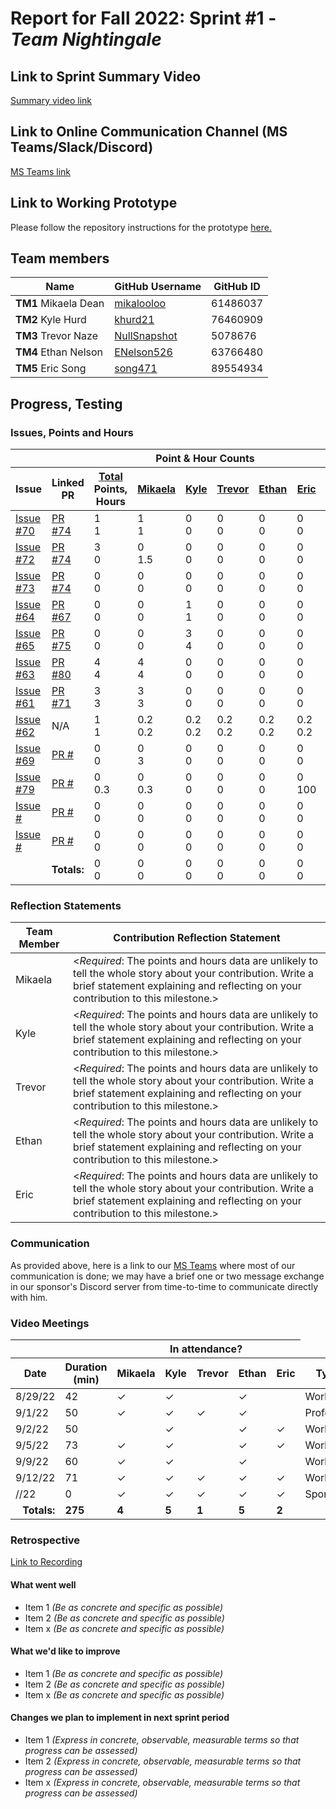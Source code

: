# Report for Fall 2022: Sprint #1 - *Team Nightingale*

## Link to Sprint Summary Video
[Summary video link](https://youtube.com/)

## Link to Online Communication Channel (MS Teams/Slack/Discord)
[MS Teams link](https://teams.microsoft.com/dl/launcher/launcher.html?url=%2F_%23%2Fl%2Fchannel%2F19%3A5d8ece77ac41420a86770fdaee39b9cb%40thread.tacv2%2FMACBETH%2520V2%3FgroupId%3D87fda352-e01f-4122-957a-6c68b129334b%26tenantId%3Db52be471-f7f1-47b4-a879-0c799bb53db5&type=channel&deeplinkId=dcd68dfc-a6f9-4b0a-bf54-48138a776d04&directDl=true&msLaunch=true&enableMobilePage=true&suppressPrompt=true)

## Link to Working Prototype
Please follow the repository instructions for the prototype <a href="https://github.com/wsu-cpts421-sp22/macbeth">here. </a>

## Team members
<table>
  <thead>
    <tr>
      <th>Name</th><th>GitHub Username</th><th>GitHub ID</th>
    </tr>
  </thead>
  <tbody>
    <tr>
      <td><b>TM1 </b>Mikaela Dean</td>
      <td><a href="https://github.com/mikalooloo">mikalooloo</a></td>
      <td>61486037</td>
    </tr>
    <tr>
      <td><b>TM2 </b>Kyle Hurd</td>
      <td><a href="https://github.com/khurd21">khurd21</a></td>
      <td>76460909</td>
    </tr>
    <tr>
      <td><b>TM3 </b>Trevor Naze</td>
      <td><a href="https://github.com/NullSnapshot">NullSnapshot</a></td>
      <td>5078676</td>
    </tr>
    <tr>
      <td><b>TM4 </b>Ethan Nelson</td>
      <td><a href="https://github.com/ENelson526">ENelson526</a></td>
      <td>63766480</td>
    </tr>
    <tr>
      <td><b>TM5 </b>Eric Song</td>
      <td><a href="https://github.com/song471">song471</a></td>
      <td>89554934</td>
  </tbody>
</table>

## Progress, Testing
### Issues, Points and Hours
<table> 
  <thead>
    <tr>
      <th colspan="2"></th><th colspan="6">Point & Hour Counts</th><th colspan="2"></th>
    </tr> 
    <tr>
      <th>Issue</th><th>Linked PR</th><th><ins>Total</ins><br/>Points,<br/>Hours</th><th><ins>Mikaela</ins></th><th><ins>Kyle</ins></th><th><ins>Trevor</ins></th><th><ins>Ethan</ins></th><th><ins>Eric</ins></th><th>% Complete</th><th>Notes</th>
    </tr>
  </thead> 
  <tbody>
    <tr>
      <td><a href="https://github.com/wsu-cpts421-sp22/macbeth/issues/70">Issue #70</a></td><td><a href="https://github.com/wsu-cpts421-sp22/macbeth/pull/74">PR #74</a></td><td>1<br/>1</td><td>1<br/>1</td><td>0<br/>0</td><td>0<br/>0</td><td>0<br/>0</td><td>0<br/>0</td><td>100</td><td></td>
    </tr>
    <tr>
     <td><a href="https://github.com/wsu-cpts421-sp22/macbeth/issues/72">Issue #72</a></td><td><a href="https://github.com/wsu-cpts421-sp22/macbeth/pull/74">PR #74</a></td><td>3<br/>0</td><td>0<br/>1.5</td><td>0<br>0</td><td>0<br/>0</td><td>0<br/>0</td><td>0<br/>0</td><td>0</td><td></td>
    </tr>
    <tr>
     <td><a href="https://github.com/wsu-cpts421-sp22/macbeth/issues/73">Issue #73</a></td><td><a href="https://github.com/wsu-cpts421-sp22/macbeth/pull/74">PR #74</a></td><td>0<br/>0</td><td>0<br/>0</td><td>0<br>0</td><td>0<br/>0</td><td>0<br/>0</td><td>0<br/>0</td><td>0</td><td></td>
    </tr>
    <tr>
     <td><a href="https://github.com/wsu-cpts421-sp22/macbeth/issues/64">Issue #64</a></td><td><a href="https://github.com/wsu-cpts421-sp22/macbeth/pull/67">PR #67</a></td><td>0<br/>0</td><td>0<br/>0</td><td>1<br>1</td><td>0<br/>0</td><td>0<br/>0</td><td>0<br/>0</td><td>0</td><td></td>
    </tr>
    <tr>
     <td><a href="https://github.com/wsu-cpts421-sp22/macbeth/issues/65">Issue #65</a></td><td><a href="https://github.com/wsu-cpts421-sp22/macbeth/pull/75">PR #75</a></td><td>0<br/>0</td><td>0<br/>0</td><td>3<br>4</td><td>0<br/>0</td><td>0<br/>0</td><td>0<br/>0</td><td>0</td><td></td>
    </tr>
    <tr>
     <td><a href="https://github.com/wsu-cpts421-sp22/macbeth/issues/63">Issue #63</a></td><td><a href="https://github.com/wsu-cpts421-sp22/macbeth/pull/80">PR #80</a></td><td>4<br/>4</td><td>4<br/>4</td><td>0<br>0</td><td>0<br/>0</td><td>0<br/>0</td><td>0<br/>0</td><td>100</td><td></td>
    </tr>
    <tr>
     <td><a href="https://github.com/wsu-cpts421-sp22/macbeth/issues/61">Issue #61</a></td><td><a href="https://github.com/wsu-cpts421-sp22/macbeth/pull/71">PR #71</a></td><td>3<br/>3</td><td>3<br/>3</td><td>0<br>0</td><td>0<br/>0</td><td>0<br/>0</td><td>0<br/>0</td><td>100</td><td></td>
    </tr>
     <tr>
     <td><a href="https://github.com/wsu-cpts421-sp22/macbeth/issues/62">Issue #62</a></td><td>N/A</td><td>1<br/>1</td><td>0.2<br/>0.2</td><td>0.2<br>0.2</td><td>0.2<br/>0.2</td><td>0.2<br/>0.2</td><td>0.2<br/>0.2</td><td>100</td><td></td>
    </tr>
     <tr>
     <td><a href="https://github.com/wsu-cpts421-sp22/macbeth/issues/69">Issue #69</a></td><td><a href="https://github.com/wsu-cpts421-sp22/macbeth/pull/">PR #</a></td><td>0<br/>0</td><td>0<br/>3</td><td>0<br>0</td><td>0<br/>0</td><td>0<br/>0</td><td>0<br/>0</td><td>0</td><td></td>
    </tr>
     <tr>
     <td><a href="https://github.com/wsu-cpts421-sp22/macbeth/issues/79">Issue #79</a></td><td><a href="https://github.com/wsu-cpts421-sp22/macbeth/pull/">PR #</a></td><td>0<br/>0.3</td><td>0<br/>0.3</td><td>0<br>0</td><td>0<br/>0</td><td>0<br/>0</td><td>0<br/>100</td><td>0</td><td></td>
    </tr>
     <tr>
     <td><a href="https://github.com/wsu-cpts421-sp22/macbeth/issues/">Issue #</a></td><td><a href="https://github.com/wsu-cpts421-sp22/macbeth/pull/">PR #</a></td><td>0<br/>0</td><td>0<br/>0</td><td>0<br>0</td><td>0<br/>0</td><td>0<br/>0</td><td>0<br/>0</td><td>0</td><td></td>
    </tr>
    <tr>
     <td><a href="https://github.com/wsu-cpts421-sp22/macbeth/issues/">Issue #</a></td><td><a href="https://github.com/wsu-cpts421-sp22/macbeth/pull/">PR #</a></td><td>0<br/>0</td><td>0<br/>0</td><td>0<br>0</td><td>0<br/>0</td><td>0<br/>0</td><td>0<br/>0</td><td>0</td><td></td>
    </tr>
    <tr><td colspan="2" align="right"><b>Totals:</b></td><td>0<br/>0</td><td>0<br/>0</td><td>0<br/>0</td><td>0<br/>0</td><td>0<br/>0</td><td>0<br/>0</td><td>0</td><td></td><td colspan="2"></td>
    </tr>
  </tbody>
</table>

### Reflection Statements
| Team Member | Contribution Reflection Statement |
|-------------|-------------------|
|Mikaela| <*Required*: The points and hours data are unlikely to tell the whole story about your contribution. Write a brief statement explaining and reflecting on your contribution to this milestone.> |
|Kyle| <*Required*: The points and hours data are unlikely to tell the whole story about your contribution. Write a brief statement explaining and reflecting on your contribution to this milestone.> |
|Trevor| <*Required*: The points and hours data are unlikely to tell the whole story about your contribution. Write a brief statement explaining and reflecting on your contribution to this milestone.> |
|Ethan| <*Required*: The points and hours data are unlikely to tell the whole story about your contribution. Write a brief statement explaining and reflecting on your contribution to this milestone.> |
|Eric| <*Required*: The points and hours data are unlikely to tell the whole story about your contribution. Write a brief statement explaining and reflecting on your contribution to this milestone.> |
  
### Communication
As provided above, here is a link to our [MS Teams](https://teams.microsoft.com/dl/launcher/launcher.html?url=%2F_%23%2Fl%2Fchannel%2F19%3A5d8ece77ac41420a86770fdaee39b9cb%40thread.tacv2%2FMACBETH%2520V2%3FgroupId%3D87fda352-e01f-4122-957a-6c68b129334b%26tenantId%3Db52be471-f7f1-47b4-a879-0c799bb53db5&type=channel&deeplinkId=dcd68dfc-a6f9-4b0a-bf54-48138a776d04&directDl=true&msLaunch=true&enableMobilePage=true&suppressPrompt=true) where most of our communication is done; we may have a brief one or two message exchange in our sponsor's Discord server from time-to-time to communicate directly with him. 

### Video Meetings

<table> 
  <thead>
    <tr>
      <th colspan="2"></th><th colspan="5">In attendance?</th>
    </tr> 
    <tr>
      <th>Date</th><th>Duration (min)</th><th>Mikaela</th><th>Kyle</th><th>Trevor</th><th>Ethan</th><th>Eric</th><th>Type</th> 
    </tr>
  </thead> 
  <tbody>
    <tr>
      <td>8/29/22</td><td>42</td><td>&check;</td><td>&check;</td><td></td><td>&check;</td><td></td><td>Work</td>
    </tr>
    <tr>
      <td>9/1/22</td><td>50</td><td>&check;</td><td>&check;</td><td>&check;</td><td>&check;</td><td></td><td>Professor</td>
    </tr>
    <tr>
      <td>9/2/22</td><td>50</td><td></td><td>&check;</td><td></td><td>&check;</td><td>&check;</td><td>Work</td>
    </tr>
    <tr>
      <td>9/5/22</td><td>73</td><td>&check;</td><td>&check;</td><td></td><td>&check;</td><td>&check;</td><td>Work</td>
    </tr>
    <tr>
      <td>9/9/22</td><td>60</td><td>&check;</td><td>&check;</td><td></td><td>&check;</td><td></td><td>Work</td>
    </tr>
    <tr>
      <td>9/12/22</td><td>71</td><td>&check;</td><td>&check;</td><td>&check;</td><td>&check;</td><td>&check;</td><td>Work</td>
    </tr>
    <tr>
      <td>//22</td><td>0</td><td>&check;</td><td>&check;</td><td>&check;</td><td>&check;</td><td>&check;</td><td>Sponsor</td>
    </tr>
    <tr><td align="right"><b>Totals:</b></td><td><b>275</b></td><td><b>4</b></td><td><b>5</b></td><td><b>1</b></td><td><b>5</b></td><td><b>2</b></td>
    </tr>
  </tbody>
</table>

### Retrospective

[Link to Recording](https://wsu.zoom.us/recording)

#### What went well
  - Item 1 <i>(Be as concrete and specific as possible)</i>
  - Item 2 <i>(Be as concrete and specific as possible)</i>
  - Item x <i>(Be as concrete and specific as possible)</i>
  
#### What we'd like to improve
  - Item 1 <i>(Be as concrete and specific as possible)</i>
  - Item 2 <i>(Be as concrete and specific as possible)</i>
  - Item x <i>(Be as concrete and specific as possible)</i>
  
#### Changes we plan to implement in next sprint period
  - Item 1 <i>(Express in concrete, observable, measurable terms so that progress can be assessed)</i>
  - Item 2 <i>(Express in concrete, observable, measurable terms so that progress can be assessed)</i>
  - Item x <i>(Express in concrete, observable, measurable terms so that progress can be assessed)</i>
